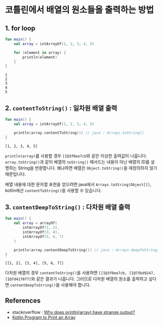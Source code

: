 # 코틀린에서 배열의 원소들을 출력하는 방법

## 1. for loop

```kotlin
fun main() {
    val array = intArrayOf(1, 2, 3, 4, 5)

    for (element in array) {
        println(element)
    }
}
```

```
1
2
3
4
5
```

## 2. `contentToString()` : 일차원 배열 출력

```kotlin
fun main() {
    val array = intArrayOf(1, 2, 3, 4, 5)

    println(array.contentToString()) // java : Arrays.toString()
}
```

```
[1, 2, 3, 4, 5]
```

`println(array)`를 사용할 경우 `[I@3f0ee7cb`와 같은 이상한 출력값이 나옵니다. `array.toString()`과 같이 배열의 `toString()` 메서드는 내용이 아닌 배열의 ID를 설명하는 String을 반환합니다. 왜냐하면 배열은 `Object.toString()`을 재정의하지 않기 때문입니다.

배열 내용에 대한 문자열 표현을 얻으려면 java에서 `Arrays.toString(Object[])`, kotlin에선 `contentToString()`을 사용할 수 있습니다.

## 3. `contentDeepToString()` : 다차원 배열 출력

```kotlin
fun main() {
    val array = arrayOf(
        intArrayOf(1, 2),
        intArrayOf(3, 4),
        intArrayOf(5, 6, 7)
    )

    println(array.contentDeepToString()) // java : Arrays.deepToString()
}
```

```
[[1, 2], [3, 4], [5, 6, 7]]
```

다차원 배열의 경우 `contentToString()`을 사용하면 `[[I@3f0ee7cb, [I@75bd9247, [I@7d417077]`와 같은 결과가 나옵니다. 그러므로 다차원 배열의 원소를 출력하고 싶다면 `contentDeepToString()`을 사용해야 합니다.

## References

- stackoverflow : [Why does println(array) have strange output?](https://stackoverflow.com/questions/8410294/why-does-printlnarray-have-strange-output-ljava-lang-string3e25a5)
- [Kotlin Program to Print an Array](https://www.programiz.com/kotlin-programming/examples/print-array)